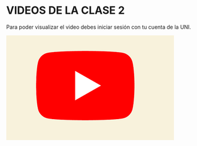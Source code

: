 # VIDEOS DE LA CLASE 2

Para poder visualizar el video debes iniciar sesión con tu cuenta de la UNI.

[![Clase](https://raw.githubusercontent.com/gcoronelc/CTIC-CIENCIA-DE-DATOS-MOD-01-2022B/main/img/youtube.png)](https://www.youtube.com/watch?v=9PwepSxradg)

